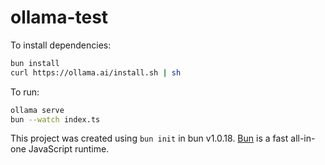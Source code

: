 # ollama-test

To install dependencies:

```bash
bun install
curl https://ollama.ai/install.sh | sh
```

To run:

```bash
ollama serve
bun --watch index.ts
```

This project was created using `bun init` in bun v1.0.18. [Bun](https://bun.sh) is a fast all-in-one JavaScript runtime.
